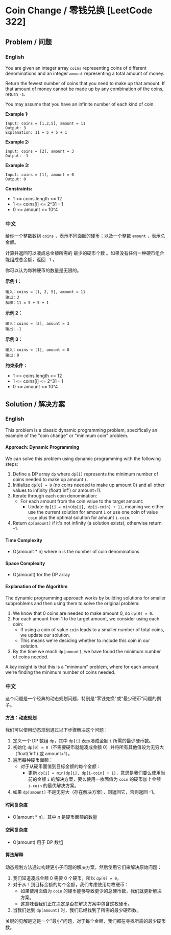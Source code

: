# Coin Change / 零钱兑换 [LeetCode 322]

## Problem / 问题

### English

You are given an integer array `coins` representing coins of different denominations and an integer `amount` representing a total amount of money.

Return the fewest number of coins that you need to make up that amount. If that amount of money cannot be made up by any combination of the coins, return `-1`.

You may assume that you have an infinite number of each kind of coin.

**Example 1:**
```
Input: coins = [1,2,5], amount = 11
Output: 3
Explanation: 11 = 5 + 5 + 1
```

**Example 2:**
```
Input: coins = [2], amount = 3
Output: -1
```

**Example 3:**
```
Input: coins = [1], amount = 0
Output: 0
```

**Constraints:**
- 1 <= coins.length <= 12
- 1 <= coins[i] <= 2^31 - 1
- 0 <= amount <= 10^4

### 中文

给你一个整数数组 `coins` ，表示不同面额的硬币；以及一个整数 `amount` ，表示总金额。

计算并返回可以凑成总金额所需的 最少的硬币个数 。如果没有任何一种硬币组合能组成总金额，返回 `-1` 。

你可以认为每种硬币的数量是无限的。

**示例 1：**
```
输入：coins = [1, 2, 5], amount = 11
输出：3 
解释：11 = 5 + 5 + 1
```

**示例 2：**
```
输入：coins = [2], amount = 3
输出：-1
```

**示例 3：**
```
输入：coins = [1], amount = 0
输出：0
```

**约束条件：**
- 1 <= coins.length <= 12
- 1 <= coins[i] <= 2^31 - 1
- 0 <= amount <= 10^4

## Solution / 解决方案

### English

This problem is a classic dynamic programming problem, specifically an example of the "coin change" or "minimum coin" problem.

#### Approach: Dynamic Programming

We can solve this problem using dynamic programming with the following steps:

1. Define a DP array `dp` where `dp[i]` represents the minimum number of coins needed to make up amount `i`.
2. Initialize `dp[0] = 0` (no coins needed to make up amount 0) and all other values to infinity (float('inf') or amount+1).
3. Iterate through each coin denomination:
   - For each amount from the coin value to the target amount:
     - Update `dp[i] = min(dp[i], dp[i-coin] + 1)`, meaning we either use the current solution for amount `i` or use one coin of value `coin` plus the optimal solution for amount `i-coin`.
4. Return `dp[amount]` if it's not infinity (a solution exists), otherwise return -1.

#### Time Complexity
- O(amount * n) where n is the number of coin denominations

#### Space Complexity
- O(amount) for the DP array

#### Explanation of the Algorithm

The dynamic programming approach works by building solutions for smaller subproblems and then using them to solve the original problem:

1. We know that 0 coins are needed to make amount 0, so `dp[0] = 0`.
2. For each amount from 1 to the target amount, we consider using each coin:
   - If using a coin of value `coin` leads to a smaller number of total coins, we update our solution.
   - This means we're deciding whether to include this coin in our solution.
3. By the time we reach `dp[amount]`, we have found the minimum number of coins needed.

A key insight is that this is a "minimum" problem, where for each amount, we're finding the minimum number of coins needed.

### 中文

这个问题是一个经典的动态规划问题，特别是"零钱兑换"或"最少硬币"问题的例子。

#### 方法：动态规划

我们可以使用动态规划通过以下步骤解决这个问题：

1. 定义一个 DP 数组 `dp`，其中 `dp[i]` 表示凑成金额 `i` 所需的最少硬币数。
2. 初始化 `dp[0] = 0`（不需要硬币就能凑成金额 0）并将所有其他值设为无穷大（float('inf') 或 amount+1）。
3. 遍历每种硬币面额：
   - 对于从硬币面值到目标金额的每个金额：
     - 更新 `dp[i] = min(dp[i], dp[i-coin] + 1)`，意思是我们要么使用当前的金额 `i` 的解决方案，要么使用一枚面值为 `coin` 的硬币加上金额 `i-coin` 的最优解决方案。
4. 如果 `dp[amount]` 不是无穷大（存在解决方案），则返回它，否则返回 -1。

#### 时间复杂度
- O(amount * n)，其中 n 是硬币面额的数量

#### 空间复杂度
- O(amount) 用于 DP 数组

#### 算法解释

动态规划方法通过构建更小子问题的解决方案，然后使用它们来解决原始问题：

1. 我们知道凑成金额 0 需要 0 个硬币，所以 `dp[0] = 0`。
2. 对于从 1 到目标金额的每个金额，我们考虑使用每枚硬币：
   - 如果使用面值为 `coin` 的硬币能够导致更少的总硬币数，我们就更新解决方案。
   - 这意味着我们正在决定是否在解决方案中包含这枚硬币。
3. 当我们达到 `dp[amount]` 时，我们已经找到了所需的最少硬币数。

关键的见解是这是一个"最小"问题，对于每个金额，我们都在寻找所需的最少硬币数。 